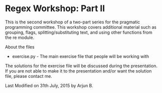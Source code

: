 # Regex Workshop: Part II
This is the second workshop of a two-part series for the pragmatic programming committee.
This workshop covers additional material such as grouping, flags, splitting/substituting text, and using other functions from the re module.

About the files
- exercise.py - The main exercise file that people will be working with

The solutions for the exercise file will be discussed during the presentation. If you are not able to make it to the presentation and/or want the solution file, please contact me.

Last Modified on 31th July, 2015 by Arjun B.
